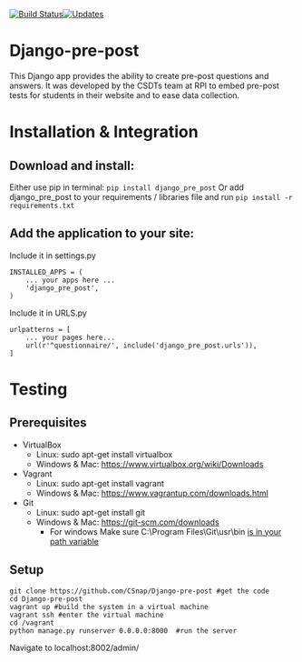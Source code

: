 [![Build Status](https://travis-ci.org/CSDTs/Django-pre-post.svg?branch=master)](https://travis-ci.org/CSDTs/Django-pre-post)[![Updates](https://pyup.io/repos/github/CSDTs/Django-pre-post/shield.svg)](https://pyup.io/repos/github/CSDTs/Django-pre-post/)


# Django-pre-post
This Django app provides the ability to create pre-post questions and answers. It was developed by the CSDTs team at RPI to embed pre-post tests for students in their website and to ease data collection.

# Installation & Integration

## Download and install:
Either use pip in terminal: `pip install django_pre_post`
Or add django_pre_post to your requirements / libraries file and run `pip install -r requirements.txt`

## Add the application to your site:
Include it in settings.py
```
INSTALLED_APPS = (
    ... your apps here ...
    'django_pre_post',
)
```
Include it in URLS.py
```
urlpatterns = [
    ... your pages here...
    url(r'^questionnaire/', include('django_pre_post.urls')),
]
```
# Testing

## Prerequisites
* VirtualBox
  * Linux: sudo apt-get install virtualbox
  * Windows & Mac: https://www.virtualbox.org/wiki/Downloads
* Vagrant
  * Linux: sudo apt-get install vagrant
  * Windows & Mac: https://www.vagrantup.com/downloads.html
* Git
  * Linux: sudo apt-get install git
  * Windows & Mac: https://git-scm.com/downloads
    * For windows Make sure C:\Program Files\Git\usr\bin [is in your path variable](http://www.computerhope.com/issues/ch000549.htm)

## Setup
```shell
git clone https://github.com/CSnap/Django-pre-post #get the code
cd Django-pre-post
vagrant up #build the system in a virtual machine
vagrant ssh #enter the virtual machine
cd /vagrant
python manage.py runserver 0.0.0.0:8000  #run the server
```
Navigate to localhost:8002/admin/

